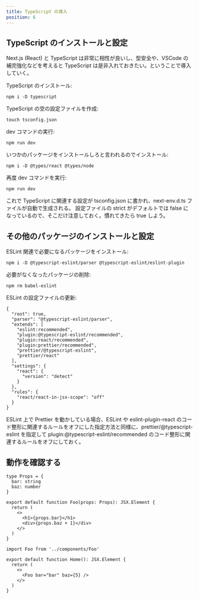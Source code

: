 ```yaml
---
title: TypeScript の導入
position: 6
---
```


## TypeScript のインストールと設定

Next.js (React) と TypeScript は非常に相性が良いし、型安全や、VSCode の補完強化などを考えると TypeScript は是非入れておきたい。ということで導入していく。

TypeScript のインストール:

```
npm i -D typescript
```

TypeScript の空の設定ファイルを作成:

```
touch tsconfig.json
```

dev コマンドの実行:

```
npm run dev
```

いつかのパッケージをインストールしろと言われるのでインストール:

```
npm i -D @types/react @types/node
```

再度 dev コマンドを実行:

```
npm run dev
```

これで TypeScript に関連する設定が tsconfig.json に書かれ、next-env.d.ts ファイルが自動で生成される。 設定ファイルの strict がデフォルトでは false になっているので、そこだけ注意しておく。慣れてきたら true しよう。


## その他のパッケージのインストールと設定

ESLint 関連で必要になるパッケージをインストール:

```
npm i -D @typescript-eslint/parser @typescript-eslint/eslint-plugin
```

必要がなくなったパッケージの削除:

```
npm rm babel-eslint
```

ESLint の設定ファイルの更新:

```json[.eslintrc]
{
  "root": true,
  "parser": "@typescript-eslint/parser",
  "extends": [
    "eslint:recommended",
    "plugin:@typescript-eslint/recommended",
    "plugin:react/recommended",
    "plugin:prettier/recommended",
    "prettier/@typescript-eslint",
    "prettier/react"
  ],
  "settings": {
    "react": {
      "version": "detect"
    }
  },
  "rules": {
    "react/react-in-jsx-scope": "off"
  }
}
```

ESLint 上で Prettier を動かしている場合、ESLint や eslint-plugin-react のコード整形に関連するルールをオフにした指定方法と同様に、prettier/@typescript-eslint を指定して plugin:@typescript-eslint/recommended のコード整形に関連するルールをオフにしておく。

## 動作を確認する

```tsx[components/Foo.tsx]
type Props = {
  bar: string
  baz: number
}

export default function Foo(props: Props): JSX.Element {
  return (
    <>
      <h1>{props.bar}</h1>
      <div>{props.baz + 1}</div>
    </>
  )
}
```

```tsx[pages/index.tsx]
import Foo from '../components/Foo'

export default function Home(): JSX.Element {
  return (
    <>
      <Foo bar="bar" baz={5} />
    </>
  )
}
```
